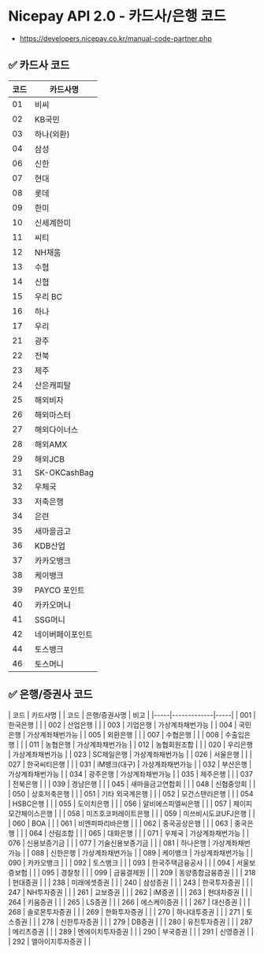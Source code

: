 # Nicepay API 2.0 - 카드사/은행 코드
- https://developers.nicepay.co.kr/manual-code-partner.php

## ✅ 카드사 코드
| 코드 | 카드사명 |
|-----|---------|
| 01 | 비씨 |
| 02 | KB국민 |
| 03 | 하나(외환) |
| 04 | 삼성 |
| 06 | 신한 |
| 07 | 현대 |
| 08 | 롯데 |
| 09 | 한미 |
| 10 | 신세계한미 |
| 11 | 씨티 |
| 12 | NH채움 |
| 13 | 수협 |
| 14 | 신협 |
| 15 | 우리 BC |
| 16 | 하나 |
| 17 | 우리 |
| 21 | 광주 |
| 22 | 전북 |
| 23 | 제주 |
| 24 | 산은캐피탈 |
| 25 | 해외비자 |
| 26 | 해외마스터 |
| 27 | 해외다이너스 |
| 28 | 해외AMX |
| 29 | 해외JCB |
| 31 | SK-OKCashBag |
| 32 | 우체국 |
| 33 | 저축은행 |
| 34 | 은련 |
| 35 | 새마을금고 |
| 36 | KDB산업 |
| 37 | 카카오뱅크 |
| 38 | 케이뱅크 |
| 39 | PAYCO 포인트 |
| 40 | 카카오머니 |
| 41 | SSG머니 |
| 42 | 네이버페이포인트 |
| 44 | 토스뱅크 |
| 46 | 토스머니 |

## ✅ 은행/증권사 코드
| 코드 | 카드사명 |
| 코드 | 은행/증권사명 | 비고 |
|-----|-------------|-----|
| 001 | 한국은행 | |
| 002 | 산업은행 | |
| 003 | 기업은행 | 가상계좌채번가능 |
| 004 | 국민은행 | 가상계좌채번가능 |
| 005 | 외환은행 | |
| 007 | 수협은행 | |
| 008 | 수출입은행 | |
| 011 | 농협은행 | 가상계좌채번가능 |
| 012 | 농협회원조합 | |
| 020 | 우리은행 | 가상계좌채번가능 |
| 023 | SC제일은행 | 가상계좌채번가능 |
| 026 | 서울은행 | |
| 027 | 한국씨티은행 | |
| 031 | iM뱅크(대구) | 가상계좌채번가능 |
| 032 | 부산은행 | 가상계좌채번가능 |
| 034 | 광주은행 | 가상계좌채번가능 |
| 035 | 제주은행 | |
| 037 | 전북은행 | |
| 039 | 경남은행 | |
| 045 | 새마을금고연합회 | |
| 048 | 신협중앙회 | |
| 050 | 상호저축은행 | |
| 051 | 기타 외국계은행 | |
| 052 | 모건스탠리은행 | |
| 054 | HSBC은행 | |
| 055 | 도이치은행 | |
| 056 | 알비에스피엘씨은행 | |
| 057 | 제이피모간체이스은행 | |
| 058 | 미즈호코퍼레이트은행 | |
| 059 | 미쓰비시도쿄UFJ은행 | |
| 060 | BOA | |
| 061 | 비엔피파리바은행 | |
| 062 | 중국공상은행 | |
| 063 | 중국은행 | |
| 064 | 산림조합 | |
| 065 | 대화은행 | |
| 071 | 우체국 | 가상계좌채번가능 |
| 076 | 신용보증기금 | |
| 077 | 기술신용보증기금 | |
| 081 | 하나은행 | 가상계좌채번가능 |
| 088 | 신한은행 | 가상계좌채번가능 |
| 089 | 케이뱅크 | 가상계좌채번가능 |
| 090 | 카카오뱅크 | |
| 092 | 토스뱅크 | |
| 093 | 한국주택금융공사 | |
| 094 | 서울보증보험 | |
| 095 | 경찰청 | |
| 099 | 금융결제원 | |
| 209 | 동양종합금융증권 | |
| 218 | 현대증권 | |
| 238 | 미래에셋증권 | |
| 240 | 삼성증권 | |
| 243 | 한국투자증권 | |
| 247 | NH투자증권 | |
| 261 | 교보증권 | |
| 262 | iM증권 | |
| 263 | 현대차증권 | |
| 264 | 키움증권 | |
| 265 | LS증권 | |
| 266 | 에스케이증권 | |
| 267 | 대신증권 | |
| 268 | 솔로몬투자증권 | |
| 269 | 한화투자증권 | |
| 270 | 하나대투증권 | |
| 271 | 토스증권 | |
| 278 | 신한투자증권 | |
| 279 | DB증권 | |
| 280 | 유진투자증권 | |
| 287 | 메리츠증권 | |
| 289 | 엔에이치투자증권 | |
| 290 | 부국증권 | |
| 291 | 신영증권 | |
| 292 | 엘아이지투자증권 | |
